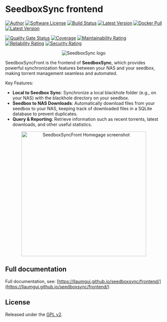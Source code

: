 # SeedboxSync frontend

[![Author][ico-bluesky]][link-bluesky]
[![Software License][ico-license]](LICENSE)
[![Build Status][ico-ghactions]][link-ghactions]
[![Latest Version][ico-pypi-version]][link-pypi]
[![Docker Pull][ico-docker]][link-docker]
[![Latest Version][ico-version]][link-docker]

[![Quality Gate Status][ico-sonarcloud-gate]][link-sonarcloud-gate]
[![Coverage][ico-sonarcloud-coverage]][link-sonarcloud-coverage]
[![Maintainability Rating][ico-sonarcloud-maintainability]][link-sonarcloud-maintainability]
[![Reliability Rating][ico-sonarcloud-reliability]][link-sonarcloud-reliability]
[![Security Rating][ico-sonarcloud-security]][link-sonarcloud-security]

<p align="center">
  <img alt="SeedboxSync logo" src="screenshots/logo.png" />
</p>

SeedboxSyncFront is the frontend of **SeedboxSync**, which provides powerful synchronization features between your NAS and your seedbox, making torrent management seamless and automated.

Key Features:

* **Local to Seedbox Sync**: Synchronize a local blackhole folder (e.g., on your NAS) with the blackhole directory on your seedbox.
* **Seedbox to NAS Downloads**: Automatically download files from your seedbox to your NAS, keeping track of downloaded files in a SQLite database to prevent duplicates.
* **Query & Reporting**: Retrieve information such as recent torrents, latest downloads, and other useful statistics.

<p align="center">
  <a href="screenshots/homepage.png">
    <img alt="SeedboxSyncFront Homegage screenshot" src="screenshots/homepage.png" width="400px"/>
  </a>
</p>

## Full documentation

Full documentation, see: [https://llaumgui.github.io/seedboxsync/frontend/](https://llaumgui.github.io/seedboxsync/frontend/)

## License

Released under the [GPL v2](http://opensource.org/licenses/GPL-2.0).

[ico-bluesky]: https://img.shields.io/static/v1?label=Author&message=llaumgui&color=208bfe&logo=bluesky&style=flat-square
[link-bluesky]: https://bsky.app/profile/llaumgui.kulakowski.fr
[ico-ghactions]: https://img.shields.io/github/actions/workflow/status/llaumgui/seedboxsync-front/devops.yml?branch=main&style=flat-square&logo=github&label=DevOps
[link-ghactions]: https://github.com/llaumgui/seedboxsync-front/actions
[ico-pypi-version]: https://img.shields.io/pypi/v/seedboxsync-front?include_prereleases&label=Package%20version&style=flat-square&logo=python
[link-pypi]:https://pypi.org/project/seedboxsync-front/
[ico-license]: https://img.shields.io/github/license/llaumgui/seedboxsync-front?style=flat-square
[ico-docker]: https://img.shields.io/docker/pulls/llaumgui/seedboxsync-front?color=%2496ed&logo=docker&style=flat-square
[link-docker]: https://hub.docker.com/r/llaumgui/seedboxsync-front
[ico-version]: https://img.shields.io/docker/v/llaumgui/seedboxsync-front?sort=semver&color=%2496ed&logo=docker&style=flat-square
[ico-sonarcloud-gate]: https://sonarcloud.io/api/project_badges/measure?branch=main&project=llaumgui_seedboxsync-front&metric=alert_status
[link-sonarcloud-gate]: https://sonarcloud.io/dashboard?id=llaumgui_seedboxsync-front&branch=main
[ico-sonarcloud-coverage]: https://sonarcloud.io/api/project_badges/measure?project=llaumgui_seedboxsync-front&metric=coverage
[link-sonarcloud-coverage]: https://sonarcloud.io/dashboard?id=llaumgui_seedboxsync-front
[ico-sonarcloud-maintainability]: https://sonarcloud.io/api/project_badges/measure?project=llaumgui_seedboxsync-front&metric=sqale_rating
[link-sonarcloud-maintainability]: https://sonarcloud.io/dashboard?id=llaumgui_seedboxsync-front
[ico-sonarcloud-reliability]: https://sonarcloud.io/api/project_badges/measure?project=llaumgui_seedboxsync-front&metric=reliability_rating
[link-sonarcloud-reliability]: https://sonarcloud.io/dashboard?id=llaumgui_seedboxsync-front
[ico-sonarcloud-security]: https://sonarcloud.io/api/project_badges/measure?project=llaumgui_seedboxsync-front&metric=security_rating
[link-sonarcloud-security]: https://sonarcloud.io/dashboard?id=llaumgui_seedboxsync-front

